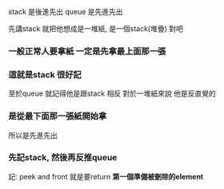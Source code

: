 stack 是後進先出
queue 是先進先出

先講stack 
就把他想成是一堆紙, 是一個stack(堆疊) 對吧
### **一般正常人要拿紙 一定是先拿最上面那一張**
### 這就是stack  很好記

至於queue 
就記得他是跟stack 相反
對於一堆紙來說  他是反直覺的
### **是從最下面那一張紙開始拿** 
所以是先進先出

### **先記stack, 然後再反推queue**


記:
peek and front 就是要return **第一個準備被刪除的element**